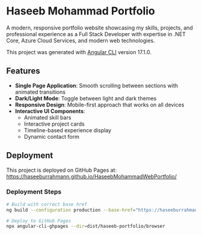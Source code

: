 # Haseeb Mohammad Portfolio

A modern, responsive portfolio website showcasing my skills, projects, and professional experience as a Full Stack Developer with expertise in .NET Core, Azure Cloud Services, and modern web technologies.

This project was generated with [Angular CLI](https://github.com/angular/angular-cli) version 17.1.0.

## Features

- **Single Page Application**: Smooth scrolling between sections with animated transitions
- **Dark/Light Mode**: Toggle between light and dark themes
- **Responsive Design**: Mobile-first approach that works on all devices
- **Interactive UI Components**: 
  - Animated skill bars
  - Interactive project cards
  - Timeline-based experience display
  - Dynamic contact form

## Deployment

This project is deployed on GitHub Pages at: https://haseeburrahmann.github.io/HaseebMohammadWebPortfolio/

### Deployment Steps

```bash
# Build with correct base href
ng build --configuration production --base-href="https://haseeburrahmann.github.io/HaseebMohammadWebPortfolio/"

# Deploy to GitHub Pages
npx angular-cli-ghpages --dir=dist/haseeb-portfolio/browser
